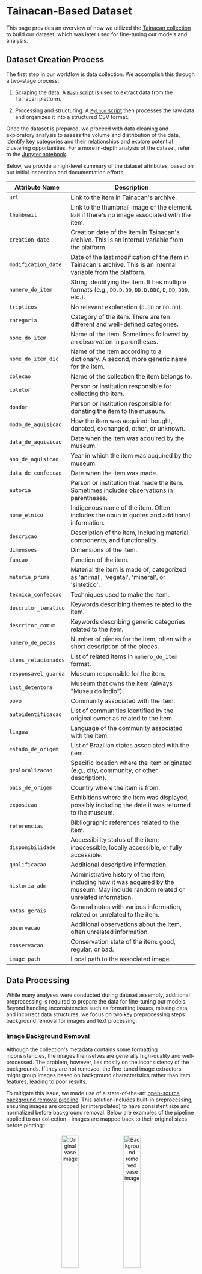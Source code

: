 # Tainacan-Based Dataset

This page provides an overview of how we utilized the [Tainacan collection](https://tainacan.museudoindio.gov.br/) to build our dataset, which was later used for fine-tuning our models and analysis.

## Dataset Creation Process

The first step in our workflow is data collection. We accomplish this through a two-stage process:

1. Scraping the data: A [`Bash` script](https://github.com/Luizerko/indigenous_clusters_and_communities/tree/main/tainacan_collection/mining_tainacan.sh) is used to extract data from the Tainacan platform.

2. Processing and structuring: A [`Python` script](https://github.com/Luizerko/indigenous_clusters_and_communities/tree/main/tainacan_collection/creating_dataset.py) then processes the raw data and organizes it into a structured CSV format.

Once the dataset is prepared, we proceed with data cleaning and exploratory analysis to assess the volume and distribution of the data, identify key categories and their relationships and explore potential clustering opportunities. For a more in-depth analysis of the dataset, refer to the [Jupyter notebook](https://github.com/Luizerko/indigenous_clusters_and_communities/tree/main/tainacan_collection/dataset_exploration.ipynb).

Below, we provide a high-level summary of the dataset attributes, based on our initial inspection and documentation efforts.

| Attribute Name           | Description                                                                                                                                          |
|-----------------------|------------------------------------------------------------------------------------------------------------------------------------------------------|
| `url`                | Link to the item in Tainacan's archive.                                                                                                           |
| `thumbnail`          | Link to the thumbnail image of the element. `NaN` if there's no image associated with the item.                                                   |
| `creation_date`      | Creation date of the item in Tainacan's archive. This is an internal variable from the platform.                                                   |
| `modification_date`  | Date of the last modification of the item in Tainacan's archive. This is an internal variable from the platform.                                   |
| `numero_do_item`     | String identifying the item. It has multiple formats (e.g., `DD.D.DD`, `DD.D.DDC`, `D`, `DD`, `DDD`, etc.).                                          |
| `tripticos`          | No relevant explanation (`D.DD` or `DD.DD`).                                                                                                        |
| `categoria`          | Category of the item. There are ten different and well-defined categories.                                                                          |
| `nome_do_item`       | Name of the item. Sometimes followed by an observation in parentheses.                                                                            |
| `nome_do_item_dic`   | Name of the item according to a dictionary. A second, more generic name for the item.                                                             |
| `colecao`            | Name of the collection the item belongs to.                                                                                                        |
| `coletor`            | Person or institution responsible for collecting the item.                                                                                         |
| `doador`             | Person or institution responsible for donating the item to the museum.                                                                              |
| `modo_de_aquisicao`  | How the item was acquired: bought, donated, exchanged, other, or unknown.                                                                           |
| `data_de_aquisicao`  | Date when the item was acquired by the museum.                                                                                                      |
| `ano_de_aquisicao`   | Year in which the item was acquired by the museum.                                                                                                 |
| `data_de_confeccao`  | Date when the item was made.                                                                                                                       |
| `autoria`            | Person or institution that made the item. Sometimes includes observations in parentheses.                                                          |
| `nome_etnico`        | Indigenous name of the item. Often includes the noun in quotes and additional information.                                                         |
| `descricao`          | Description of the item, including material, components, and functionality.                                                                      |
| `dimensoes`          | Dimensions of the item.                                                                                                                          |
| `funcao`             | Function of the item.                                                                                                                            |
| `materia_prima`      | Material the item is made of, categorized as 'animal', 'vegetal', 'mineral', or 'sintetico'.                                                     |
| `tecnica_confeccao`  | Techniques used to make the item.                                                                                                                  |
| `descritor_tematico` | Keywords describing themes related to the item.                                                                                                    |
| `descritor_comum`    | Keywords describing generic categories related to the item.                                                                                         |
| `numero_de_pecas`    | Number of pieces for the item, often with a short description of the pieces.                                                                       |
| `itens_relacionados` | List of related items in `numero_do_item` format.                                                                                                  |
| `responsavel_guarda` | Museum responsible for the item.                                                                                                                   |
| `inst_detentora`     | Museum that owns the item (always "Museu do Índio").                                                                                               |
| `povo`               | Community associated with the item.                                                                                                               |
| `autoidentificacao`  | List of communities identified by the original owner as related to the item.                                                                       |
| `lingua`             | Language of the community associated with the item.                                                                                               |
| `estado_de_origem`   | List of Brazilian states associated with the item.                                                                                                |
| `geolocalizacao`     | Specific location where the item originated (e.g., city, community, or other description).                                                        |
| `pais_de_origem`     | Country where the item is from.                                                                                                                    |
| `exposicao`          | Exhibitions where the item was displayed, possibly including the date it was returned to the museum.                                               |
| `referencias`        | Bibliographic references related to the item.                                                                                                      |
| `disponibilidade`    | Accessibility status of the item: inaccessible, locally accessible, or fully accessible.                                                           |
| `qualificacao`       | Additional descriptive information.                                                                                                                |
| `historia_adm`       | Administrative history of the item, including how it was acquired by the museum. May include random related or unrelated information.              |
| `notas_gerais`       | General notes with various information, related or unrelated to the item.                                                                          |
| `observacao`         | Additional observations about the item, often unrelated information.                                                                               |
| `conservacao`        | Conservation state of the item: good, regular, or bad.                                                                                            |
| `image_path`         | Local path to the associated image.                                                                                                               |

## Data Processing

While many analyses were conducted during dataset assembly, additional preprocessing is required to prepare the data for fine-tuning our models. Beyond handling inconsistencies such as formatting issues, missing data, and incorrect data structures, we focus on two key preprocessing steps: background removal for images and text processing.

### Image Background Removal

Although the collection's metadata contains some formatting inconsistencies, the images themselves are generally high-quality and well-processed. The problem, however, lies mostly on the inconsistency of the backgrounds. If they are not removed, the fine-tuned image extractors might group images based on background characteristics rather than item features, leading to poor results.

To mitigate this issue, we made use of a state-of-the-art [open-source background removal pipeline](https://huggingface.co/briaai/RMBG-2.0). This solution includes built-in preprocessing, ensuring images are cropped (or interpolated) to have consistent size and normalized before background removal. Below are examples of the pipeline applied to our collection - images are mapped back to their original sizes before plotting:

<p align="center">
  <img src="../assets/vase_br.jpg" alt="Original vase image." width="30%" style="margin: 5px;" />
  <img src="../assets/vase_br_r.png" alt="Background removed vase image." width="30%" style="margin: 5px;" />
</p>
<p align="center">
  <img src="../assets/bracelet_br.jpg" alt="Original bracelet image." width="30%" style="margin: 5px;" />
  <img src="../assets/bracelet_br_r.png" alt="Background removed bracelet image." width="30%" style="margin: 5px;" />
</p>
<p align="center">
  <img src="../assets/fiber_br.jpg" alt="Original fiber image." width="30%" style="margin: 5px;" />
  <img src="../assets/fiber_br_r.png" alt="Background removed fiber image." width="30%" style="margin: 5px;" />
</p>

<p align="center">
  The top row presents a simple example featuring a vase, a single, well-defined item. The middle row, in turn, demonstrates background removal for multiple items, while the bottom row showcases an item with a very complex form. These examples illustrate both the variety of items in the collection and the effectiveness of the background removal pipeline.
</p>

---

### Text Processing

The text processing stage focused on preparing item descriptions extracted from the Tainacan collection for downstream modeling. This process initially perfectly preserved the linguistic characteristics of the original texts, such as Portuguese accents and indigenous vocabulary, while standardizing the input simply by converting all text to lowercase. As we dove deeper, however, we faced a few challenges that required targeted preprocessing solutions.

#### Token Limitations and GPU Constraints

Our initial obstacle came from hardware constraints, specifically, running on an RTX 4070 with 8GB of VRAM. Because one of our main training strategies relied on *unsupervised contrastive learning* (more on that on the [clustering documentation](https://github.com/Luizerko/master_thesis/tree/main/docs/CLUSTERING.md)), which benefits from larger batch sizes for generating "negative samples", we needed to limit the number of tokens per description to maintain efficient training. While experimenting, we found that only 856 descriptions (out of ~21K) exceeded 128 tokens. So, truncating inputs to 128 tokens proved a reasonable compromise.

Actually, during training, we could still experiment with slightly longer descriptions thanks to batch sizes of 16 fitting into memory and being a reasonable enough number for our unsupervised method. However, the interpretability pipeline, particularly using *integrated gradients*, were much more memory intensive. Therefore, 128 tokens became our hard upper limit.

<p align="center">
  <img src="../assets/token_len_dist.png" alt="Token length distribution." width="60%" style="margin-top: 20px;" />
</p>
<p align="center" style="margin-bottom: 15px;">
  Token length distribution of original descriptions. Min: 2 tokens, Max: 420 tokens, Mean: ~57, Std: ~36. Quartiles: Q1 &#8776; 32, Q2 &#8776; 49, Q3 &#8776; 73. Only 856 descriptions exceeded 128 tokens.
</p>

#### Semantic Density and Description Overload

Another issue wasn’t just length, but semantic overload. Encoding a long sequence into a single embedding dilutes semantic clarity. Sentence embeddings are not like predicting tokens, they aim to summarize a whole description in one vector. As the length grows and multiple concepts are included, the embedding loses focus. This is also consistent with established benchmarks. Most descriptions in datasets like [*GLUE*](https://huggingface.co/datasets/nyu-mll/glue) and [*extraglue*](https://huggingface.co/datasets/PORTULAN/extraglue) (PT-BR translated version of *GLUE*), for example, stay under 100 tokens, reinforcing that shorter inputs are better for semantic representation.

#### Mixed and Noisy Descriptions

Compounding the preivous issue, the dataset descriptions featured inconsistent patterns. For example:

- Multiple items described in one description (e.g. an item with subitems).
- Stacked edits, where curators added new paragraphs without deleting earlier ones (very much understandable for the archival context in which no information is expendable).
- Descriptions that included historical context or narratives, not just item-specific info.

We naturally abstain from judgment on curatorial decisions, but still needed to reframe the data to make it model-friendly for embedding computations and visualization purposes.

#### Condensing Descriptions with LLMs

To address the above challenges, we implemented a LLM-assisted rewriting pipeline, aiming to reduce each description to no more than 62 tokens (leaving room for a `CLS` and `SEP` token for a total input of 64). We prompted the model to preserve meaning, keywords, and especially indigenous vocabulary. In most cases, the model produced concise paraphrases. For roughly 30% of descriptions, the ones longer than 64 tokens, we observed some light summarization instead of strict paraphrasing. From this point on, we'll refer to all these new descriptions generated by the LLM as "summarized descriptions".

Again due to hardware limits, we leveraged the [Groq API](https://groq.com/) to access powerful open-source models. After manual evaluation of dozens of samples, we selected [Llama-4-Maverick-17B-128E-Instruct](https://huggingface.co/meta-llama/Llama-4-Maverick-17B-128E-Instruct) as the best fit. Because of the free-tier usage limits on input tokens we had for the API, we sticked to chunks of 20 descriptions per request. Also API usage was carefully monitored to stay within request limits per day. Temperature of the model was set to 0.3 for conservative outputs. This value seemed to give us the best balance between accuracy and variability.

Despite occasional errors, especially when we had a series of almost identical descriptions, which could lead the model to skip one or two, we only had to manually correct a very small fraction of results.

<p align="center">
  <img src="../assets/summ_token_len_dist.png" alt="Summarized token length distribution." width="60%" style="margin-top: 20px;" />
</p>
<p align="center" style="margin-bottom: 15px;">
  Token length distribution after LLM summarization. Most summarized descriptions fell well below the 62-token threshold. A few outliers remain, but overall descriptions were significantly more concise now.
</p>

#### Building the Contrastive Dataset

While our first training method on the textual data was *unsupervised contrastive learning*, we also developed a *supervised contrastive dataset* for a second method. The process to build it used the summarized descriptions as input. For each, we prompted the LLM to generate a paraphrase (positive sample) and also select the most semantically different description from the same chunk (negative sample).

Again, the LLM pipeline ran smoothly and required only light manual cleanup. However, we later discovered a subtle issue we haven't thought of earlier: because it didn't matter for condensing descriptions, our chunks were made of sequential data, which sometimes led to grouped similar descriptions (e.g. multiple dolls described similarly). This meant that the negatives the model was outputing weren’t always semantically distinct.

In the end, we decided to use this dataset only as a validation metric and for evaluation (what we called *In-Context STS-B*), so the implications of the issue were very limited. For training, we later constructed a more robust dataset by keeping the positive paraphrases aforementioned and generating negatives by randomly sampling 10 summarized descriptions from items that belonged to a different `categoria`, (almost) always guaranteeing meaningful semantic contrast. The choice of 10 negatives was the best trade-off between diversity and GPU memory limits. Fewer negatives degraded model performance, but more reduced our batch sizes too much. For more detailed methodology and outcomes, refer to the [clustering documentation](https://github.com/Luizerko/master_thesis/tree/main/docs/CLUSTERING.md) once again.